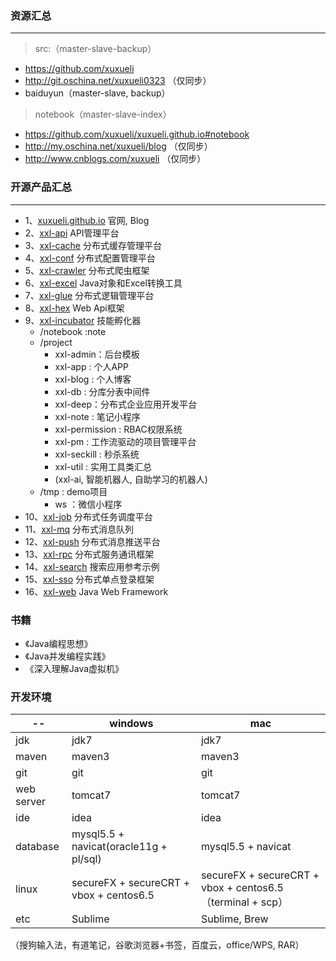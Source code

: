 ### 资源汇总

---
> src:（master-slave-backup）
- https://github.com/xuxueli
- http://git.oschina.net/xuxueli0323 （仅同步）
- baiduyun（master-slave, backup）

> notebook（master-slave-index）
- https://github.com/xuxueli/xuxueli.github.io#notebook
- http://my.oschina.net/xuxueli/blog （仅同步）
- http://www.cnblogs.com/xuxueli （仅同步）


### 开源产品汇总

---
- 1、[xuxueli.github.io](https://github.com/xuxueli/xuxueli.github.io)  官网, Blog
- 2、[xxl-api](https://github.com/xuxueli/xxl-api)               API管理平台
- 3、[xxl-cache](https://github.com/xuxueli/xxl-cache)           分布式缓存管理平台
- 4、[xxl-conf](https://github.com/xuxueli/xxl-conf)             分布式配置管理平台
- 5、[xxl-crawler](https://github.com/xuxueli/xxl-crawler)       分布式爬虫框架
- 6、[xxl-excel](https://github.com/xuxueli/xxl-excel)           Java对象和Excel转换工具
- 7、[xxl-glue](https://github.com/xuxueli/xxl-glue)             分布式逻辑管理平台
- 8、[xxl-hex](https://github.com/xuxueli/xxl-hex)               Web Api框架
- 9、[xxl-incubator](https://github.com/xuxueli/xxl-incubator)   技能孵化器
    - /notebook :note
    - /project
        - xxl-admin：后台模板
        - xxl-app : 个人APP
        - xxl-blog : 个人博客
        - xxl-db : 分库分表中间件
        - xxl-deep：分布式企业应用开发平台
        - xxl-note : 笔记小程序
        - xxl-permission : RBAC权限系统
        - xxl-pm : 工作流驱动的项目管理平台
        - xxl-seckill : 秒杀系统
        - xxl-util : 实用工具类汇总
        - (xxl-ai, 智能机器人, 自助学习的机器人)
    - /tmp : demo项目
        - ws ：微信小程序
- 10、[xxl-job](https://github.com/xuxueli/xxl-job)              分布式任务调度平台
- 11、[xxl-mq](https://github.com/xuxueli/xxl-mq)                分布式消息队列
- 12、[xxl-push](https://github.com/xuxueli/xxl-push)            分布式消息推送平台
- 13、[xxl-rpc](https://github.com/xuxueli/xxl-rpc)              分布式服务通讯框架
- 14、[xxl-search](https://github.com/xuxueli/xxl-search)        搜索应用参考示例
- 15、[xxl-sso](https://github.com/xuxueli/xxl-sso)              分布式单点登录框架
- 16、[xxl-web](https://github.com/xuxueli/xxl-web)              Java Web Framework


### 书籍

- 《Java编程思想》
- 《Java并发编程实践》
- 《深入理解Java虚拟机》

### 开发环境

-- | windows | mac
--- | --- | ---
jdk | jdk7 | jdk7
maven | maven3 | maven3
git | git | git
web server | tomcat7 | tomcat7
ide | idea | idea
database | mysql5.5 + navicat(oracle11g + pl/sql) | mysql5.5 + navicat
linux | secureFX + secureCRT + vbox + centos6.5 | secureFX + secureCRT + vbox + centos6.5（terminal + scp）
etc | Sublime | Sublime, Brew
（搜狗输入法，有道笔记，谷歌浏览器+书签，百度云，office/WPS, RAR）






